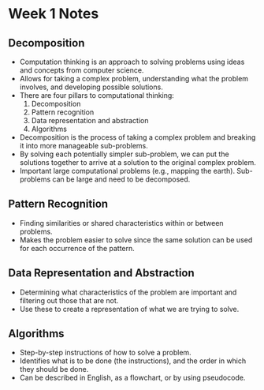 # Week 1 Notes

## Decomposition

- Computation thinking is an approach to solving problems using ideas and concepts from computer science.
- Allows for taking a complex problem, understanding what the problem involves, and developing possible solutions.
- There are four pillars to computational thinking:
  1. Decomposition
  2. Pattern recognition
  3. Data representation and abstraction
  4. Algorithms
- Decomposition is the process of taking a complex problem and breaking it into more manageable sub-problems.
- By solving each potentially simpler sub-problem, we can put the solutions together to arrive at a solution to the original complex problem.
- Important large computational problems (e.g., mapping the earth). Sub-problems can be large and need to be decomposed.

## Pattern Recognition

- Finding similarities or shared characteristics within or between problems.
- Makes the problem easier to solve since the same solution can be used for each occurrence of the pattern.

## Data Representation and Abstraction

- Determining what characteristics of the problem are important and filtering out those that are not.
- Use these to create a representation of what we are trying to solve.

## Algorithms

- Step-by-step instructions of how to solve a problem.
- Identifies what is to be done (the instructions), and the order in which they should be done.
- Can be described in English, as a flowchart, or by using pseudocode.
